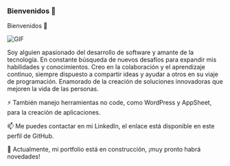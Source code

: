 ### Bienvenidos 👋


<!--
**jubany/jubany** is a ✨ _special_ ✨ repository because its `README.md` (this file) appears on your GitHub profile.

Here are some ideas to get you started:
-->

Bienvenidos 👋

![GIF](https://media.giphy.com/media/TFPdmm3rdzeZ0kP3zG/giphy.gif)

Soy alguien apasionado del desarrollo de software y amante de la tecnología. En constante búsqueda de nuevos desafíos para expandir mis habilidades y conocimientos. Creo en la colaboración y el aprendizaje continuo, siempre dispuesto a compartir ideas y ayudar a otros en su viaje de programación. Enamorado de la creación de soluciones innovadoras que mejoren la vida de las personas.

⚡ También manejo herramientas no code, como WordPress y AppSheet, para la creación de aplicaciones. 

📫 Me puedes contactar en mi LinkedIn, el enlace está disponible en este perfil de GitHub.

🌱 Actualmente, mi portfolio está en construcción, ¡muy pronto habrá novedades!
